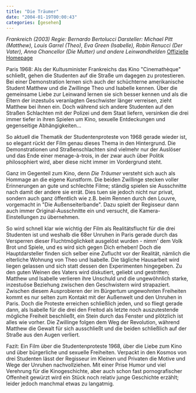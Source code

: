 ```yaml
---
title: "Die Träumer"
date: "2004-01-19T00:00:43"
categories: [gesehen]
---
```


*Frankreich (2003)
Regie: Bernardo Bertolucci
Darsteller: Michael Pitt (Matthew), Louis Garrel (Theo), Eva Green (Isabelle), Robin Renucci (Der Vater), Anna Chancellor (Die Mutter) und andere Leinwandhelden*
[Offizielle Homepage](http://www.the-dreamers.com/)

Paris 1968: Als der Kultusminister Frankreichs das Kino "Cinemathèque" schließt, gehen die Studenten auf die Straße um dagegen zu protestieren. Bei einer Demonstration lernen sich auch der schüchterne amerikanische Student Matthew und die Zwillinge Theo und Isabelle kennen. Über die gemeinsame Liebe zur Leinwand lernen sie sich besser kennen und als die Eltern der inzestuös veranlagten Geschwister länger verreisen, zieht Matthew bei ihnen ein. Doch während sich andere Studenten auf den Straßen Schlachten mit der Polizei und dem Staat liefern, versinken die drei immer tiefer in ihren Spielen um Kino, sexuelle Entdeckungen und gegenseitige Abhängigkeiten...

So aktuell die Thematik der Studentenproteste von 1968 gerade wieder ist, so elegant rückt der Film genau dieses Thema in den Hintergrund. Die Demonstrationen und Straßenschlachten sind vielmehr nur der Auslöser und das Ende einer menage-à-trois, in der zwar auch über Politik philosophiert wird, aber diese nicht immer im Vordergrund steht.

Ganz im Gegenteil zum Kino, denn *Die Träumer* versteht sich auch als Hommage an die eigene Kunstform. Die beiden Zwillinge stecken voller Erinnerungen an gute und schlechte Filme; ständig spielen sie Ausschnitte nach damit der andere sie errät. Dies tuen sie jedoch nicht nur privat, sondern auch ganz öffentlich wie z.B. beim Rennen durch den Louvre, vorgemacht in "Die Außenseiterbande". Dazu spielt der Regisseur dann auch immer Original-Ausschnitte ein und versucht, die Kamera-Einstellungen zu übernehmen. 

So wird schnell klar wie wichtig der Film als Realitätsflucht für die drei Studenten ist und weshalb die 68er Unruhen in Paris gerade durch das Versperren dieser Fluchtmöglichkeit ausgelöst wurden - nimm' dem Volk Brot und Spiele, und es wird sich gegen Dich erheben! Doch die Hauptdarsteller finden sich selber eine Zuflucht vor der Realität, nämlich die elterliche Wohnung von Theo und Isabelle. Die tägliche Hausarbeit wird liegen gelassen und sich statt dessen den Experimenten hingegeben. Zu den guten Weinen des Vaters wird diskutiert, geliebt und gestritten; Matthew und Isabelle verlieren ihre Unschuld und die ungewöhnlich starke, inzestuöse Beziehung zwischen den Geschwistern wird strapaziert. Zwischen diesem Ausprobieren der im Bürgertum ungewohnten Freiheiten kommt es nur selten zum Kontakt mit der Außenwelt und den Unruhen in Paris. Doch die Proteste erreichen schließlich jeden, und so fliegt gerade dann, als Isabelle für die drei den Freitod als letzte noch auszutestende mögliche Freiheit beschließt, ein Stein durch das Fenster und plötzlich ist alles wie vorher. Die Zwillinge folgen dem Weg der Revolution, während Matthew die Gewalt für sich ausschließt und die beiden schließlich auf der Straße aus den Augen verliert.

Fazit: Ein Film über die Studentenproteste 1968, über die Liebe zum Kino und über bürgerliche und sexuelle Freiheiten. Verpackt in den Kosmos von drei Studenten lässt der Regisseur im Kleinen und Privaten die Motive und Wege der Unruhen nachvollziehen. Mit einer Prise Humor und viel Verehrung für die Kinogeschichte, aber auch schon fast pornografischer Offenheit gewürzt wird ein Stück noch relativ junge Geschichte erzählt; leider jedoch manchmal etwas zu langatmig.
